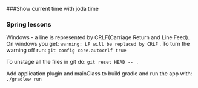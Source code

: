 ###Show current time with joda time

### Spring lessons

Windows - a line is represented by CRLF(Carriage Return and Line Feed). On windows you get:
`warning: LF will be replaced by CRLF` . To turn the warning off run:
`git config core.autocrlf true`


To unstage all the files in git do:
`git reset HEAD -- .`

Add application plugin and mainClass to build gradle and run the app with: `./gradlew run`